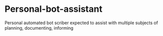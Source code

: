 # Personal-bot-assistant
Personal automated bot scriber expected to assist with multiple subjects of planning, documenting, informing
